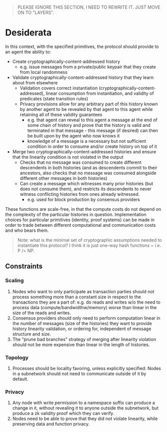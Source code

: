 > PLEASE IGNORE THIS SECTION, I NEED TO REWRITE IT. JUST MOVE ON TO "LAYERS".

# Desiderata

In this context, with the specified primitives, the protocol should provide to an agent the ability to:

- Create cryptographically-content-addressed history
    - e.g. issue messages from a private/public keypair that they create from local randomness
- Validate cryptographically-content-addressed history that they learn about from elsewhere
    - Validation covers correct instantiation (cryptographically-content-addressed), linear consumption from instantiation, and validity of predicates (state transition rules)
    - Privacy provisions allow for any arbitrary part of this history known by another agent to be revealed by that agent to this agent while retaining all of these validity guarantees
        - e.g. that agent can reveal to this agent a message at the end of some chain of history and prove that the history is valid and terminated in that message - this message (if desired) can then be built upon by the agent who now knows it
        - knowledge of a message is a necessary but not sufficient condition in order to consume and/or create history on top of it
- Merge two cryptographically-content-addressed histories and ensure that the linearity condition is not violated in the output
    - Checks that no message was consumed to create different descendents in both histories (and as descendents commit to their ancestors, also checks that no message was consumed alongside different other messages in both histories) 
    - Can create a message which witnesses many prior histories (but does not consume them), and restricts its descendents to never witness conflicting histories from ones already witnessed.
        - e.g. used for block production by consensus providers

These functions are scale-free, in that the compute costs do not depend on the complexity of the particular histories in question. Implementation choices for particular primitives (identity, proof systems) can be made in order to trade between different computational and communication costs and who bears them.

> Note: what is the minimal set of cryptographic assumptions needed to instantiate this protocol? I think it is just one-way hash functions ~ i.e. P /= NP.

## Constraints

### Scaling

1) Nodes who want to only participate as transaction parties should not process something more than a constant size in respect to the transactions they are a part of: e.g. do reads and writes w/o the need to process data (compute/bandwidthw/memory) worse than linear in the size of the reads and writes.
2) Consensus providers should only need to perform computation linear in the number of messages (size of the histories) they want to provide history linearity validation, or ordering for, independent of message structure and size. 
3) The "prune bad branches" strategy of merging after linearity violation should not be more expensive than linear in the length of histories.

### Topology

1) Processes should be locality favoring, unless explicitly specified: Nodes in a subnetwork should not need to communicate outside of it by default.

### Privacy

1) Any node with write permission to a namespace suffix can produce a change in it, without revealing it to anyone outside the subnetwork, but produce a zk validity proof which they can verify.
2) Nodes need to be able to prove that they did not violate linearity, while preserving data and function privacy.